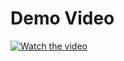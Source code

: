 # Demo Video

[![Watch the video](https://img.youtube.com/vi/Kzn-AIH9RI8?si=hUTqF5mt6rcQP2gc/0.jpg)](https://youtu.be/Kzn-AIH9RI8?si=hUTqF5mt6rcQP2gc)
